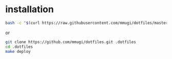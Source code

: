 # installation

``` bash
bash -c "$(curl https://raw.githubusercontent.com/mmugi/dotfiles/master/etc/vital.sh)"
```

or

``` sh
git clone https://github.com/mmugi/dotfiles.git .dotfiles
cd .dotfiles
make deploy
```
